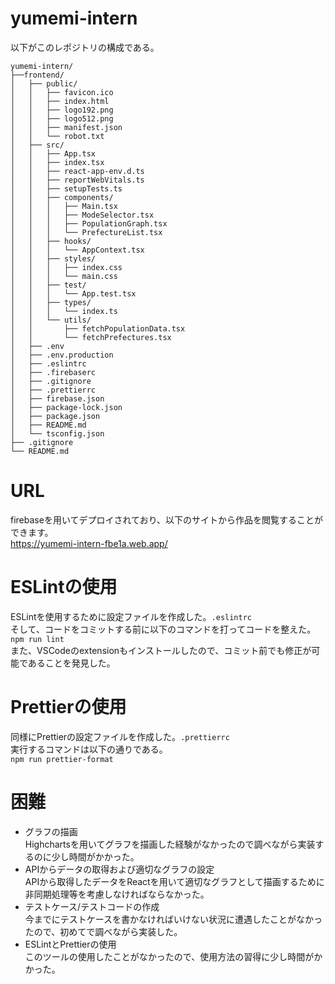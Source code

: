 # yumemi-intern
以下がこのレポジトリの構成である。
```
yumemi-intern/
├──frontend/
│   ├── public/   
│   │   ├── favicon.ico
│   │   ├── index.html
│   │   ├── logo192.png   
│   │   ├── logo512.png
│   │   ├── manifest.json  
│   │   └── robot.txt
│   ├── src/
│   │   ├── App.tsx
│   │   ├── index.tsx
│   │   ├── react-app-env.d.ts
│   │   ├── reportWebVitals.ts
│   │   ├── setupTests.ts
│   │   ├── components/
│   │   │   ├── Main.tsx
│   │   │   ├── ModeSelector.tsx
│   │   │   ├── PopulationGraph.tsx
│   │   │   └── PrefectureList.tsx
│   │   ├── hooks/
│   │   │   └── AppContext.tsx
│   │   ├── styles/
│   │   │   ├── index.css
│   │   │   └── main.css
│   │   ├── test/
│   │   │   └── App.test.tsx
│   │   ├── types/
│   │   │   └── index.ts
│   │   └── utils/
│   │       ├── fetchPopulationData.tsx
│   │       └── fetchPrefectures.tsx
│   ├── .env
│   ├── .env.production
│   ├── .eslintrc
│   ├── .firebaserc
│   ├── .gitignore
│   ├── .prettierrc
│   ├── firebase.json
│   ├── package-lock.json
│   ├── package.json
│   ├── README.md
│   └── tsconfig.json
├── .gitignore
└── README.md
````
# URL
firebaseを用いてデプロイされており、以下のサイトから作品を閲覧することができます。  
https://yumemi-intern-fbe1a.web.app/

# ESLintの使用 
  ESLintを使用するために設定ファイルを作成した。```.eslintrc```   
  そして、コードをコミットする前に以下のコマンドを打ってコードを整えた。  
  ```npm run lint```  
  また、VSCodeのextensionもインストールしたので、コミット前でも修正が可能であることを発見した。

# Prettierの使用  
同様にPrettierの設定ファイルを作成した。```.prettierrc```  
実行するコマンドは以下の通りである。  
```npm run prettier-format```  
  
    

# 困難
- グラフの描画  
  Highchartsを用いてグラフを描画した経験がなかったので調べながら実装するのに少し時間がかかった。
- APIからデータの取得および適切なグラフの設定  
  APIから取得したデータをReactを用いて適切なグラフとして描画するために非同期処理等を考慮しなければならなかった。  
- テストケース/テストコードの作成  
  今までにテストケースを書かなければいけない状況に遭遇したことがなかったので、初めてで調べながら実装した。  
- ESLintとPrettierの使用  
  このツールの使用したことがなかったので、使用方法の習得に少し時間がかかった。

